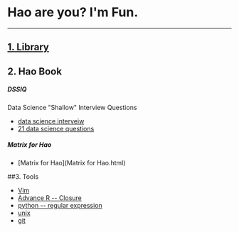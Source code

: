 # Hao are you? I'm Fun.

***

## [1. Library](library.html)

## 2. Hao Book

##### DSSIQ
Data Science "Shallow" Interview Questions

* [data science interveiw](0.data_science_interview.html)
* [21 data science questions](1.Data_Science_Questions.html)

##### Matrix for Hao

* [Matrix for Hao](Matrix for Hao.html)


##3. Tools
* [Vim](vim.html)
* [Advance R -- Closure](Rclosure.html)
* [python -- regular expression](pythonregular.html)
* [unix](unix.html)
* [git](git.html)





